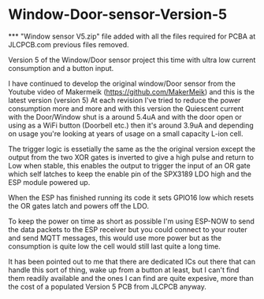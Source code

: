 # Window-Door-sensor-Version-5

*** "Window sensor V5.zip" file added with all the files required for PCBA at JLCPCB.com previous files removed.

Version 5 of the Window/Door sensor project this time with ultra low current consumption and a button input.

I have continued to develop the original window/Door sensor from the Youtube video of Makermeik (https://github.com/MakerMeik) and this is the latest version (version 5)
At each revision I've tried to reduce the power consumption more and more and with this version the Quiescent current with the Door/Window shut is a around 5.4uA and with the door open or using as a WiFi button (Doorbell etc.) then it's around 3.9uA and depending on usage you're looking at years of usage on a small capacity L-ion cell.

The trigger logic is essetially the same as the the original version except the output from the two XOR gates is inverted to give a high pulse and return to Low when stable, this enables the output to trigger the input of an OR gate which self latches to keep the enable pin of the SPX3189 LDO high and the ESP module powered up.

When the ESP has finished running its code it sets GPIO16 low which resets the OR gates latch and powers off the LDO.

To keep the power on time as short as possible I'm using ESP-NOW to send the data packets to the ESP receiver but you could connect to your router and send MQTT messages, this would use more power but as the consumption is quite low the cell would still last quite a long time.

It has been pointed out to me that there are dedicated ICs out there that can handle this sort of thing, wake up from a button at least, but I can't find them readily available and the ones I can find are quite expesive, more than the cost of a populated Version 5 PCB from JLCPCB anyway.
